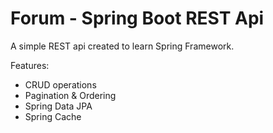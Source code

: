 # Forum - Spring Boot REST Api

A simple REST api created to learn Spring Framework.

Features:

- CRUD operations
- Pagination & Ordering
- Spring Data JPA
- Spring Cache